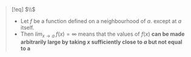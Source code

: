 >[!eq] $\\$
>- Let $f$ be a function defined on a neighbourhood of $a$. except at $a$ itself. 
>- Then $lim_{x \to a}\;f(x) = \infty$ means that the values of $f(x)$ **can be made arbitrarily large by taking $x$ sufficiently close to $a$ but not equal to a**